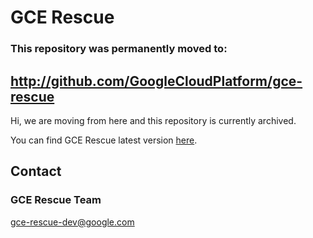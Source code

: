 # GCE Rescue #

### This repository was permanently moved to: ###
## http://github.com/GoogleCloudPlatform/gce-rescue ##

Hi, we are moving from here and this repository is currently archived.

You can find GCE Rescue latest version [here](http://github.com/GoogleCloudPlatform/gce-rescue).

## Contact ##

### GCE Rescue Team ###
gce-rescue-dev@google.com
